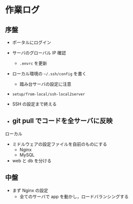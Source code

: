 # 作業ログ

## 序盤

- ポータルにログイン
- サーバのグローバル IP 確認
  - `.envrc` を更新
- ローカル環境の `~/.ssh/config` を書く
  - 踏み台サーバの設定に注意
- `setup/from-local/ssh-local2server`
- SSH の設定まで終える

- ## git pull でコードを全サーバに反映

ローカル

- ミドルウェアの設定ファイルを自前のものにする
  - Nginx
  - MySQL
- web と db を分ける

## 中盤

- まず Nginx の設定
  - 全てのサーバで app を動かし，ロードバランシングする
